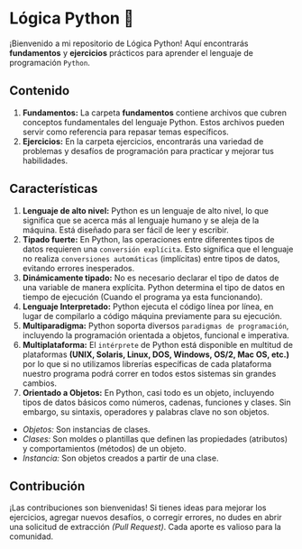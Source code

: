 # Lógica Python 🐍

¡Bienvenido a mi repositorio de Lógica Python! Aquí encontrarás **fundamentos** y **ejercicios** prácticos para aprender el lenguaje de programación `Python`.

## Contenido

1. **Fundamentos:** La carpeta **fundamentos** contiene archivos que cubren conceptos fundamentales del lenguaje Python. Estos archivos pueden servir como referencia para repasar temas específicos.
2. **Ejercicios:** En la carpeta ejercicios, encontrarás una variedad de problemas y desafíos de programación para practicar y mejorar tus habilidades.

## Características

1. **Lenguaje de alto nivel:** Python es un lenguaje de alto nivel, lo que significa que se acerca más al lenguaje humano y se aleja de la máquina. Está diseñado para ser fácil de leer y escribir.
2. **Tipado fuerte:** En Python, las operaciones entre diferentes tipos de datos requieren una `conversión explícita`. Esto significa que el lenguaje no realiza `conversiones automáticas` (implícitas) entre tipos de datos, evitando errores inesperados.
3. **Dinámicamente tipado:** No es necesario declarar el tipo de datos de una variable de manera explícita. Python determina el tipo de datos en tiempo de ejecución (Cuando el programa ya esta funcionando).
4. **Lenguaje Interpretado:** Python ejecuta el código línea por línea, en lugar de compilarlo a código máquina previamente para su ejecución.
5. **Multiparadigma:** Python soporta diversos `paradigmas de programación`, incluyendo la programación orientada a objetos, funcional e imperativa.
6. **Multiplataforma:** El `intérprete` de Python está disponible en multitud de plataformas **(UNIX, Solaris, Linux, DOS, Windows, OS/2, Mac OS, etc.)** por lo que si no utilizamos librerías específicas de cada plataforma nuestro programa podrá correr en todos estos sistemas sin grandes cambios.
7. **Orientado a Objetos:** En Python, casi todo es un objeto, incluyendo tipos de datos básicos como números, cadenas, funciones y clases. Sin embargo, su sintaxis, operadores y palabras clave no son objetos.

- _Objetos:_ Son instancias de clases.
- _Clases:_ Son moldes o plantillas que definen las propiedades (atributos) y comportamientos (métodos) de un objeto.
- _Instancia:_ Son objetos creados a partir de una clase.

## Contribución

¡Las contribuciones son bienvenidas! Si tienes ideas para mejorar los ejercicios, agregar nuevos desafíos, o corregir errores, no dudes en abrir una solicitud de extracción _(Pull Request)_. Cada aporte es valioso para la comunidad.
